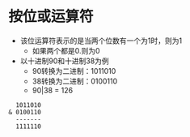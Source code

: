 # 按位或运算符

* 该位运算符表示的是当两个位数有一个为1时，则为1
  * 如果两个都是0.则为0
* 以十进制90和十进制38为例
  * 90转换为二进制：1011010
  * 38转换为二进制：0100110
  * 90|38 = 126
```
  1011010
& 0100110
  -------
  1111110 
```
